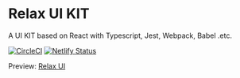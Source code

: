 # Relax UI KIT

A UI KIT based on React with Typescript, Jest, Webpack, Babel .etc.

[![CircleCI](https://circleci.com/gh/EricThsi/Relax-UIKIT.svg?style=svg&circle-token=a7ee87fd3117181068e5a01c8289379fd93548a1)](https://app.circleci.com/pipelines/github/EricThsi/Relax-UIKIT?branch=master) [![Netlify Status](https://api.netlify.com/api/v1/badges/ce8486f2-ddbc-4310-8b69-e40994cceca2/deploy-status)](https://app.netlify.com/sites/relax-ui/deploys)

Preview: [Relax UI](https://relax-ui.thsi.tech)
